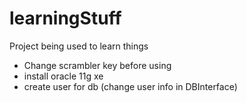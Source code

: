 # learningStuff
Project being used to learn things

- Change scrambler key before using
- install oracle 11g xe
- create user for db (change user info in DBInterface)
